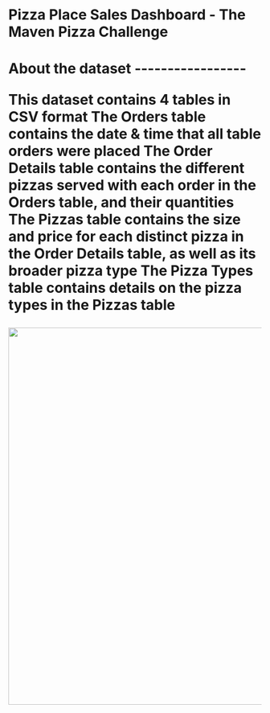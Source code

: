 <h1> Pizza Place Sales Dashboard - The Maven Pizza Challenge <h1>
  
 
<p> About the dataset
 -----------------

This dataset contains 4 tables in CSV format
The Orders table contains the date & time that all table orders were placed
The Order Details table contains the different pizzas served with each order in the Orders table, and their quantities
The Pizzas table contains the size and price for each distinct pizza in the Order Details table, as well as its broader pizza type
The Pizza Types table contains details on the pizza types in the Pizzas table <p>

  
  

<img src = "https://user-images.githubusercontent.com/87001395/215988730-7171eab2-be0c-44f8-8038-ffd9316221b0.png" width = "750" >

